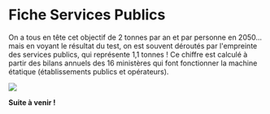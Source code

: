 # Fiche Services Publics

On a tous en tête cet objectif de 2 tonnes par an et par personne en 2050... mais en voyant le résultat du test, on est souvent déroutés par l'empreinte des services publics, qui représente 1,1 tonnes ! Ce chiffre est calculé à partir des bilans annuels des 16 ministères qui font fonctionner la machine étatique (établissements publics et opérateurs).

![](https://codimd.s3.shivering-isles.com/demo/uploads/55c84c826662ee144f2d26f6c.png)

**Suite à venir !**

<!-- La total est obtenu en majorité à partir de ratios monétaires **[peut être expliquer ce que c'est ?]** et est ramené au nombre d'habitants, tous les français ont donc tous la même empreinte carbone pour cette catégorie ! -->

<!-- A noter que l'enseigement est inclus dans cette empreinte à hauteur de 25% (source ? chiffre à garder ?). Agir collectivement à l'échelle d'un établissement n'est donc pas anodin. -->

<!-- ## Pour approfondir:

Guides et informations grand public

**A ajouter ?** -->

